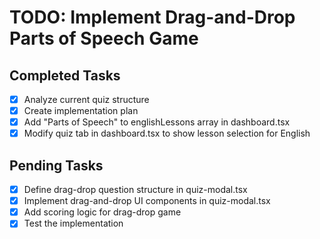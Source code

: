 # TODO: Implement Drag-and-Drop Parts of Speech Game

## Completed Tasks
- [x] Analyze current quiz structure
- [x] Create implementation plan
- [x] Add "Parts of Speech" to englishLessons array in dashboard.tsx
- [x] Modify quiz tab in dashboard.tsx to show lesson selection for English

## Pending Tasks
- [x] Define drag-drop question structure in quiz-modal.tsx
- [x] Implement drag-and-drop UI components in quiz-modal.tsx
- [x] Add scoring logic for drag-drop game
- [x] Test the implementation
